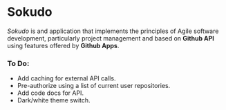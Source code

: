 # Sokudo

*Sokudo* is and application that implements the principles of Agile software development, particularly project management and based on **Github API** using features offered by **Github Apps**.


### To Do:
* Add caching for external API calls.
* Pre-authorize using a list of current user repositories.
* Add code docs for API.
* Dark/white theme switch.
